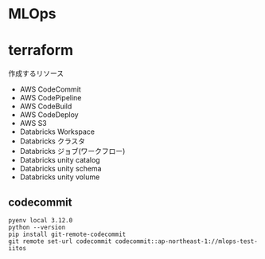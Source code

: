 # MLOps

# terraform

作成するリソース

- AWS CodeCommit
- AWS CodePipeline
- AWS CodeBuild
- AWS CodeDeploy
- AWS S3
- Databricks Workspace
- Databricks クラスタ
- Databricks ジョブ(ワークフロー)
- Databricks unity catalog
- Databricks unity schema
- Databricks unity volume

## codecommit

```
pyenv local 3.12.0
python --version
pip install git-remote-codecommit
git remote set-url codecommit codecommit::ap-northeast-1://mlops-test-iitos
```
